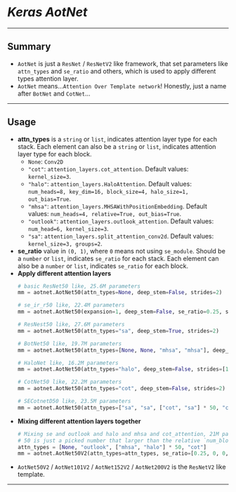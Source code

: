# ___Keras AotNet___
***

## Summary
  - `AotNet` is just a `ResNet` / `ResNetV2` like framework, that set parameters like `attn_types` and `se_ratio` and others, which is used to apply different types attention layer.
  - `AotNet` means...`Attention Over Template network`! Honestly, just a name after `BotNet` and `CotNet`...
***

## Usage
  - **attn_types** is a `string` or `list`, indicates attention layer type for each stack. Each element can also be a `string` or `list`, indicates attention layer type for each block.
    - `None`: `Conv2D`
    - `"cot"`: `attention_layers.cot_attention`. Default values: `kernel_size=3`.
    - `"halo"`: `attention_layers.HaloAttention`. Default values: `num_heads=8, key_dim=16, block_size=4, halo_size=1, out_bias=True`.
    - `"mhsa"`: `attention_layers.MHSAWithPositionEmbedding`. Default values: `num_heads=4, relative=True, out_bias=True`.
    - `"outlook"`: `attention_layers.outlook_attention`. Default values: `num_head=6, kernel_size=3`.
    - `"sa"`: `attention_layers.split_attention_conv2d`. Default values: `kernel_size=3, groups=2`.
  - **se_ratio** value in `(0, 1)`, where `0` means not using `se_module`. Should be a `number` or `list`, indicates `se_ratio` for each stack. Each element can also be a `number` or `list`, indicates `se_ratio` for each block.
  - **Apply different attention layers**
    ```py
    # basic ResNet50 like, 25.6M parameters
    mm = aotnet.AotNet50(attn_types=None, deep_stem=False, strides=2)

    # se_ir_r50 like, 22.4M parameters
    mm = aotnet.AotNet50(expansion=1, deep_stem=False, se_ratio=0.25, stem_downsample=False, strides=2)

    # ResNest50 like, 27.6M parameters
    mm = aotnet.AotNet50(attn_types="sa", deep_stem=True, strides=2)

    # BotNet50 like, 19.7M parameters
    mm = aotnet.AotNet50(attn_types=[None, None, "mhsa", "mhsa"], deep_stem=False, strides=1)

    # HaloNet like, 16.2M parameters
    mm = aotnet.AotNet50(attn_types="halo", deep_stem=False, strides=[1, 1, 1, 1])

    # CotNet50 like, 22.2M parameters
    mm = aotnet.AotNet50(attn_types="cot", deep_stem=False, strides=2)

    # SECotnetD50 like, 23.5M parameters
    mm = aotnet.AotNet50(attn_types=["sa", "sa", ["cot", "sa"] * 50, "cot"], deep_stem=True, strides=2)
    ```
  - **Mixing different attention layers together**
    ```py
    # Mixing se and outlook and halo and mhsa and cot_attention, 21M parameters
    # 50 is just a picked number that larger than the relative `num_block`
    attn_types = [None, "outlook", ["mhsa", "halo"] * 50, "cot"]
    mm = aotnet.AotNet50V2(attn_types=attn_types, se_ratio=[0.25, 0, 0, 0], deep_stem=True, strides=1)
    ```
  - `AotNet50V2` / `AotNet101V2` / `AotNet152V2` / `AotNet200V2` is the `ResNetV2` like template.
***
